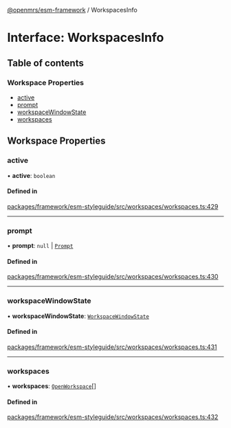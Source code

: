 [@openmrs/esm-framework](../API.md) / WorkspacesInfo

# Interface: WorkspacesInfo

## Table of contents

### Workspace Properties

- [active](WorkspacesInfo.md#active)
- [prompt](WorkspacesInfo.md#prompt)
- [workspaceWindowState](WorkspacesInfo.md#workspacewindowstate)
- [workspaces](WorkspacesInfo.md#workspaces)

## Workspace Properties

### active

• **active**: `boolean`

#### Defined in

[packages/framework/esm-styleguide/src/workspaces/workspaces.ts:429](https://github.com/openmrs/openmrs-esm-core/blob/main/packages/framework/esm-styleguide/src/workspaces/workspaces.ts#L429)

___

### prompt

• **prompt**: ``null`` \| [`Prompt`](Prompt.md)

#### Defined in

[packages/framework/esm-styleguide/src/workspaces/workspaces.ts:430](https://github.com/openmrs/openmrs-esm-core/blob/main/packages/framework/esm-styleguide/src/workspaces/workspaces.ts#L430)

___

### workspaceWindowState

• **workspaceWindowState**: [`WorkspaceWindowState`](../API.md#workspacewindowstate)

#### Defined in

[packages/framework/esm-styleguide/src/workspaces/workspaces.ts:431](https://github.com/openmrs/openmrs-esm-core/blob/main/packages/framework/esm-styleguide/src/workspaces/workspaces.ts#L431)

___

### workspaces

• **workspaces**: [`OpenWorkspace`](OpenWorkspace.md)[]

#### Defined in

[packages/framework/esm-styleguide/src/workspaces/workspaces.ts:432](https://github.com/openmrs/openmrs-esm-core/blob/main/packages/framework/esm-styleguide/src/workspaces/workspaces.ts#L432)
